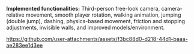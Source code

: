 **Implemented functionalities:** Third-person free-look camera, camera-relative movement, smooth player rotation, walking animation, jumping (double jump), dashing, physics-based movement, friction and stopping adjustments, invisible walls, and improved models/environment.

https://github.com/user-attachments/assets/f3bc88d0-d218-44d1-baaa-ae283ee1d3ee

